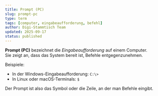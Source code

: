 ```yaml
---
title: Prompt (PC)
slug: prompt-pc
type: term
tags: [computer, eingabeaufforderung, befehl]
author: Digi-Stammtisch Team
updated: 2025-09-17
status: published
---
```


**Prompt (PC)** bezeichnet die *Eingabeaufforderung* auf einem Computer.  
Sie zeigt an, dass das System bereit ist, Befehle entgegenzunehmen.  

Beispiele:  
- In der Windows-Eingabeaufforderung: `C:\>`  
- In Linux oder macOS-Terminals: `$`

Der Prompt ist also das Symbol oder die Zeile, an der man Befehle eingibt.
